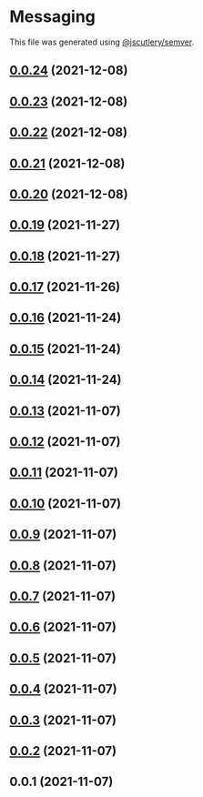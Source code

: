# Messaging

This file was generated using [@jscutlery/semver](https://github.com/jscutlery/semver).

## [0.0.24](https://github.com/onedaycat/jaco/compare/messaging-0.0.23...messaging-0.0.24) (2021-12-08)



## [0.0.23](https://github.com/onedaycat/jaco/compare/messaging-0.0.22...messaging-0.0.23) (2021-12-08)



## [0.0.22](https://github.com/onedaycat/jaco/compare/messaging-0.0.21...messaging-0.0.22) (2021-12-08)



## [0.0.21](https://github.com/onedaycat/jaco/compare/messaging-0.0.20...messaging-0.0.21) (2021-12-08)



## [0.0.20](https://github.com/onedaycat/jaco/compare/messaging-0.0.19...messaging-0.0.20) (2021-12-08)



## [0.0.19](https://github.com/onedaycat/jaco/compare/messaging-0.0.18...messaging-0.0.19) (2021-11-27)



## [0.0.18](https://github.com/onedaycat/jaco/compare/messaging-0.0.17...messaging-0.0.18) (2021-11-27)



## [0.0.17](https://github.com/onedaycat/jaco/compare/messaging-0.0.16...messaging-0.0.17) (2021-11-26)



## [0.0.16](https://github.com/onedaycat/jaco/compare/messaging-0.0.15...messaging-0.0.16) (2021-11-24)



## [0.0.15](https://github.com/onedaycat/jaco/compare/messaging-0.0.14...messaging-0.0.15) (2021-11-24)



## [0.0.14](https://github.com/onedaycat/jaco/compare/messaging-0.0.13...messaging-0.0.14) (2021-11-24)



## [0.0.13](https://github.com/onedaycat/jaco/compare/messaging-0.0.12...messaging-0.0.13) (2021-11-07)



## [0.0.12](https://github.com/onedaycat/jaco/compare/messaging-0.0.11...messaging-0.0.12) (2021-11-07)



## [0.0.11](https://github.com/onedaycat/jaco/compare/messaging-0.0.10...messaging-0.0.11) (2021-11-07)



## [0.0.10](https://github.com/onedaycat/jaco/compare/messaging-0.0.9...messaging-0.0.10) (2021-11-07)



## [0.0.9](https://github.com/onedaycat/jaco/compare/messaging-0.0.8...messaging-0.0.9) (2021-11-07)



## [0.0.8](https://github.com/onedaycat/jaco/compare/messaging-0.0.7...messaging-0.0.8) (2021-11-07)



## [0.0.7](https://github.com/onedaycat/jaco/compare/messaging-0.0.6...messaging-0.0.7) (2021-11-07)



## [0.0.6](https://github.com/onedaycat/jaco/compare/messaging-0.0.5...messaging-0.0.6) (2021-11-07)



## [0.0.5](https://github.com/onedaycat/jaco/compare/messaging-0.0.4...messaging-0.0.5) (2021-11-07)



## [0.0.4](https://github.com/onedaycat/jaco/compare/messaging-0.0.3...messaging-0.0.4) (2021-11-07)



## [0.0.3](https://github.com/onedaycat/jaco/compare/messaging-0.0.2...messaging-0.0.3) (2021-11-07)



## [0.0.2](https://github.com/onedaycat/jaco/compare/messaging-0.0.1...messaging-0.0.2) (2021-11-07)



## 0.0.1 (2021-11-07)
